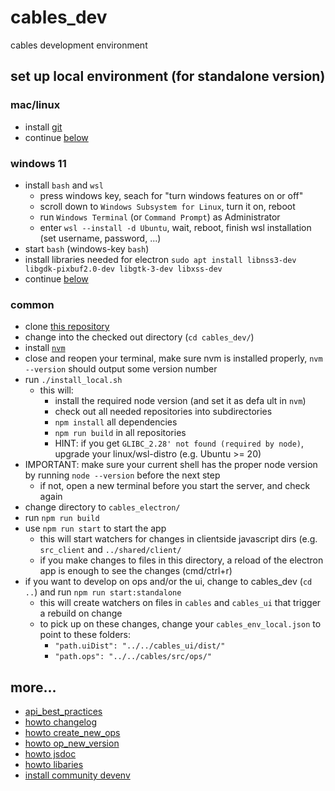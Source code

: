 # cables_dev

cables development environment

## set up local environment (for standalone version)

### mac/linux
- install [git](https://github.com/git-guides/install-git)
- continue [below](#common)

### windows 11
- install `bash` and `wsl`
  - press windows key, seach for "turn windows features on or off"
  - scroll down to `Windows Subsystem for Linux`, turn it on, reboot
  - run `Windows Terminal` (or `Command Prompt`) as Administrator
  - enter `wsl --install -d Ubuntu`, wait, reboot, finish wsl installation (set username, password, ...)
- start `bash` (windows-key `bash`)
- install libraries needed for electron `sudo apt install libnss3-dev libgdk-pixbuf2.0-dev libgtk-3-dev libxss-dev`
- continue [below](#common)

### common
- clone [this repository](https://github.com/cables-gl/cables_dev)
- change into the checked out directory (`cd cables_dev/`)
- install [`nvm`](https://github.com/nvm-sh/nvm#install--update-script)
- close and reopen your terminal, make sure nvm is installed properly, `nvm --version` should output some version number
- run `./install_local.sh`
  - this will:
    - install the required node version (and set it as defa ult in `nvm`)
    - check out all needed repositories into subdirectories
    - `npm install` all dependencies
    - `npm run build` in all repositories
    - HINT: if you get `GLIBC_2.28' not found (required by node)`, upgrade your linux/wsl-distro (e.g. Ubuntu >= 20) 
- IMPORTANT: make sure your current shell has the proper node version by running `node --version` before the next step
  - if not, open a new terminal before you start the server, and check again
- change directory to `cables_electron/`
- run `npm run build`
- use `npm run start` to start the app
  - this will start watchers for changes in clientside javascript dirs (e.g. `src_client` and `../shared/client/`
  - if you make changes to files in this directory, a reload of the electron app is enough to see the changes (cmd/ctrl+r)
- if you want to develop on ops and/or the ui, change to cables_dev (`cd ..`) and run `npm run start:standalone`
  - this will create watchers on files in `cables` and `cables_ui` that trigger a rebuild on change
  - to pick up on these changes, change your `cables_env_local.json` to point to these folders:
    - `"path.uiDist": "../../cables_ui/dist/"`
    - `"path.ops": "../../cables/src/ops/"`

## more...
- [api_best_practices](docs/api_best_practices.md)
- [howto changelog](docs/howto_changelog.md)
- [howto create_new_ops](docs/howto_create_new_ops.md)
- [howto op_new_version](docs/howto_op_new_version.md)
- [howto jsdoc](docs/howto_jsdoc.md)
- [howto libaries](docs/howto_libraries.md)
- [install community devenv](docs/install.md)
